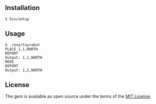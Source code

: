 ## Installation

    $ bin/setup

## Usage

    $ ./exe/toyrobot
    PLACE 1,1,NORTH
    REPORT
    Output: 1,1,NORTH
    MOVE
    REPORT
    Output: 1,2,NORTH

## License

The gem is available as open source under the terms of the [MIT License](http://opensource.org/licenses/MIT).

